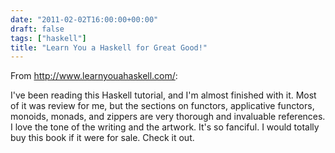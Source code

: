 ```yaml
---
date: "2011-02-02T16:00:00+00:00"
draft: false
tags: ["haskell"]
title: "Learn You a Haskell for Great Good!"
---
```

From http://www.learnyouahaskell.com/:



I've been reading this Haskell tutorial, and I'm almost finished with it. Most of it was review for me, but the sections on functors, applicative functors, monoids, monads, and zippers are very thorough and invaluable references. I love the tone of the writing and the artwork. It's so fanciful. I would totally buy this book if it were for sale. Check it out.
